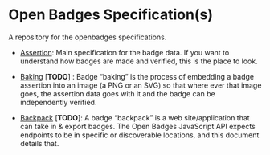 # Open Badges Specification(s)

A repository for the openbadges specifications.

* [Assertion](/assertion.md): Main specification for the badge data. If you want to understand how badges are made and verified, this is the place to look.

* [Baking](/baking.md) [**TODO**] : Badge “baking” is the process of embedding a badge assertion into an image (a PNG or an SVG) so that where ever that image goes, the assertion data goes with it and the badge can be independently verified.

* [Backpack](/backpack.md) [**TODO**]: A badge “backpack” is a web site/application that can take in & export badges. The Open Badges JavaScript API expects endpoints to be in specific or discoverable locations, and this document details that.
